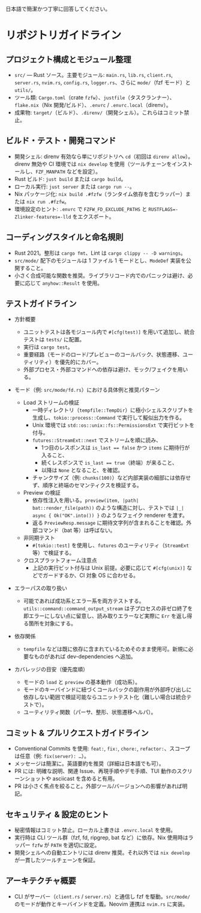 日本語で簡潔かつ丁寧に回答してください。

# リポジトリガイドライン

## プロジェクト構成とモジュール整理

* `src/` — Rust ソース。主要モジュール: `main.rs`, `lib.rs`, `client.rs`, `server.rs`, `nvim.rs`, `config.rs`, `logger.rs`、さらに `mode/`（fzf モード）と `utils/`。
* ツール類: `Cargo.toml`（crate `fzfw`）、`justfile`（タスクランナー）、`flake.nix`（Nix 開発/ビルド）、`.envrc` / `.envrc.local`（direnv）。
* 成果物: `target/`（ビルド）、`.direnv/`（開発シェル）。これらはコミット禁止。

## ビルド・テスト・開発コマンド

* 開発シェル: direnv 有効なら単にリポジトリへ `cd`（初回は `direnv allow`）。direnv 無効や CI 環境では `nix develop` を使用（ツールチェーンをインストールし、`FZF_MANPATH` などを設定）。
* Rust ビルド: `just build` または `cargo build`。
* ローカル実行: `just server` または `cargo run --`。
* Nix パッケージ化: `nix build .#fzfw`（ランタイム依存を含むラッパー）または `nix run .#fzfw`。
* 環境設定のヒント: `.envrc` で `FZFW_FD_EXCLUDE_PATHS` と `RUSTFLAGS=-Zlinker-features=-lld` をエクスポート。

## コーディングスタイルと命名規則

* Rust 2021。整形は `cargo fmt`、Lint は `cargo clippy -- -D warnings`。
* `src/mode/` 配下のモジュールは 1 ファイル 1 モードとし、`ModeDef` 実装を公開すること。
* 小さく合成可能な関数を推奨。ライブラリコード内でのパニックは避け、必要に応じて `anyhow::Result` を使用。

## テストガイドライン

- 方針概要
  - ユニットテストは各モジュール内で `#[cfg(test)]` を用いて追加し、統合テストは `tests/` に配置。
  - 実行は `cargo test`。
  - 重要経路（モードのロード/プレビューのコールバック、状態遷移、ユーティリティ）を優先的にカバー。
  - 外部プロセス・外部コマンドへの依存は避け、モック/フェイクを用いる。

- モード（例: `src/mode/fd.rs`）における具体例と推奨パターン
  - Load ストリームの検証
    - 一時ディレクトリ（`tempfile::TempDir`）に極小シェルスクリプトを生成し、`tokio::process::Command` で実行して擬似出力を作る。
    - Unix 環境では `std::os::unix::fs::PermissionsExt` で実行ビットを付与。
    - `futures::StreamExt::next` でストリームを順に読み、
      - 1つ目のレスポンスは `is_last == false` かつ `items` に期待行が入ること、
      - 続くレスポンスで `is_last == true`（終端）が来ること、
      - 以降は `None` となること、を確認。
    - チャンクサイズ（例: `chunks(100)`）など内部実装の細部には依存せず、順序と終端のセマンティクスを検証する。
  - Preview の検証
    - 依存性注入を用いる。`preview(item, |path| bat::render_file(path))` のような構造に対し、テストでは `|_| async { Ok("OK".into()) }` のようなフェイク renderer を渡す。
    - 返る `PreviewResp.message` に期待文字列が含まれることを確認。外部コマンド（bat 等）は呼ばない。
  - 非同期テスト
    - `#[tokio::test]` を使用し、`futures` のユーティリティ（`StreamExt` 等）で検証する。
  - クロスプラットフォーム注意点
    - 上記の実行ビット付与は Unix 前提。必要に応じて `#[cfg(unix)]` などでガードするか、CI 対象 OS に合わせる。

- エラーパスの取り扱い
  - 可能であれば成功系とエラー系を両方テストする。`utils::command::command_output_stream` は子プロセスの非ゼロ終了を即エラーにしない点に留意し、読み取りエラーなど実際に `Err` を返し得る箇所を対象にする。

- 依存関係
  - `tempfile` などは既に依存に含まれているためそのまま使用可。新規に必要なものがあれば dev-dependencies へ追加。

- カバレッジの目安（優先度順）
  - モードの `load` と `preview` の基本動作（成功系）。
  - モードのキーバインドに紐づくコールバックの副作用が外部呼び出しに依存しない範囲で検証可能ならユニットテスト化（難しい場合は統合テストで）。
  - ユーティリティ関数（パーサ、整形、状態遷移ヘルパ）。

## コミット & プルリクエストガイドライン

* Conventional Commits を使用: `feat:`, `fix:`, `chore:`, `refactor:`、スコープは任意（例: `fix(server): …`）。
* メッセージは簡潔に。英語要約を推奨（詳細は日本語でも可）。
* PR には: 明確な説明、関連 Issue、再現手順やデモ手順、TUI 動作のスクリーンショットや asciicast を含めると有用。
* PR は小さく焦点を絞ること。外部ツール/バージョンへの影響があれば明記。

## セキュリティ & 設定のヒント

* 秘密情報はコミット禁止。ローカル上書きは `.envrc.local` を使用。
* 実行時は CLI ツール群（fzf, fd, ripgrep, bat など）に依存。Nix 使用時はラッパー `fzfw` が `PATH` を適切に設定。
* 開発シェルへの自動エントリには direnv 推奨。それ以外では `nix develop` が一貫したツールチェーンを保証。

## アーキテクチャ概要

* CLI がサーバー（`client.rs` / `server.rs`）と通信し fzf を駆動。`src/mode/` のモードが動作とキーバインドを定義。Neovim 連携は `nvim.rs` に実装。
